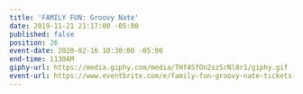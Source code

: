 ```yaml
---
title: 'FAMILY FUN: Groovy Nate'
date: 2019-11-21 21:17:00 -05:00
published: false
position: 26
event-date: 2020-02-16 10:30:00 -05:00
end-time: 1130AM
giphy-url: https://media.giphy.com/media/THf4SfOn2szSrNl8r1/giphy.gif
event-url: https://www.eventbrite.com/e/family-fun-groovy-nate-tickets-83288495131
---
```


